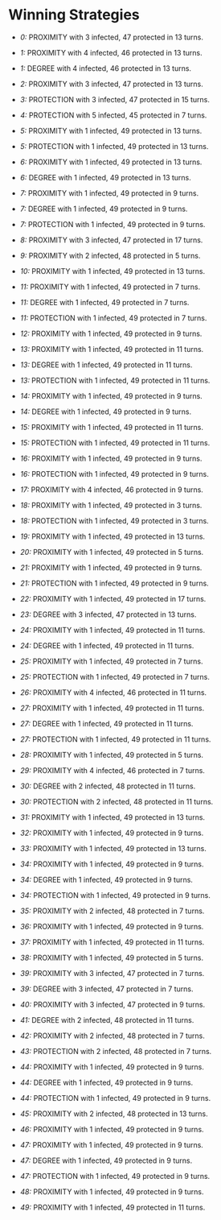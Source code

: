 # Winning Strategies

* _0:_ PROXIMITY with 3 infected, 47 protected in 13 turns.


* _1:_ PROXIMITY with 4 infected, 46 protected in 13 turns.


* _1:_ DEGREE with 4 infected, 46 protected in 13 turns.


* _2:_ PROXIMITY with 3 infected, 47 protected in 13 turns.


* _3:_ PROTECTION with 3 infected, 47 protected in 15 turns.


* _4:_ PROTECTION with 5 infected, 45 protected in 7 turns.


* _5:_ PROXIMITY with 1 infected, 49 protected in 13 turns.


* _5:_ PROTECTION with 1 infected, 49 protected in 13 turns.


* _6:_ PROXIMITY with 1 infected, 49 protected in 13 turns.


* _6:_ DEGREE with 1 infected, 49 protected in 13 turns.


* _7:_ PROXIMITY with 1 infected, 49 protected in 9 turns.


* _7:_ DEGREE with 1 infected, 49 protected in 9 turns.


* _7:_ PROTECTION with 1 infected, 49 protected in 9 turns.


* _8:_ PROXIMITY with 3 infected, 47 protected in 17 turns.


* _9:_ PROXIMITY with 2 infected, 48 protected in 5 turns.


* _10:_ PROXIMITY with 1 infected, 49 protected in 13 turns.


* _11:_ PROXIMITY with 1 infected, 49 protected in 7 turns.


* _11:_ DEGREE with 1 infected, 49 protected in 7 turns.


* _11:_ PROTECTION with 1 infected, 49 protected in 7 turns.


* _12:_ PROXIMITY with 1 infected, 49 protected in 9 turns.


* _13:_ PROXIMITY with 1 infected, 49 protected in 11 turns.


* _13:_ DEGREE with 1 infected, 49 protected in 11 turns.


* _13:_ PROTECTION with 1 infected, 49 protected in 11 turns.


* _14:_ PROXIMITY with 1 infected, 49 protected in 9 turns.


* _14:_ DEGREE with 1 infected, 49 protected in 9 turns.


* _15:_ PROXIMITY with 1 infected, 49 protected in 11 turns.


* _15:_ PROTECTION with 1 infected, 49 protected in 11 turns.


* _16:_ PROXIMITY with 1 infected, 49 protected in 9 turns.


* _16:_ PROTECTION with 1 infected, 49 protected in 9 turns.


* _17:_ PROXIMITY with 4 infected, 46 protected in 9 turns.


* _18:_ PROXIMITY with 1 infected, 49 protected in 3 turns.


* _18:_ PROTECTION with 1 infected, 49 protected in 3 turns.


* _19:_ PROXIMITY with 1 infected, 49 protected in 13 turns.


* _20:_ PROXIMITY with 1 infected, 49 protected in 5 turns.


* _21:_ PROXIMITY with 1 infected, 49 protected in 9 turns.


* _21:_ PROTECTION with 1 infected, 49 protected in 9 turns.


* _22:_ PROXIMITY with 1 infected, 49 protected in 17 turns.


* _23:_ DEGREE with 3 infected, 47 protected in 13 turns.


* _24:_ PROXIMITY with 1 infected, 49 protected in 11 turns.


* _24:_ DEGREE with 1 infected, 49 protected in 11 turns.


* _25:_ PROXIMITY with 1 infected, 49 protected in 7 turns.


* _25:_ PROTECTION with 1 infected, 49 protected in 7 turns.


* _26:_ PROXIMITY with 4 infected, 46 protected in 11 turns.


* _27:_ PROXIMITY with 1 infected, 49 protected in 11 turns.


* _27:_ DEGREE with 1 infected, 49 protected in 11 turns.


* _27:_ PROTECTION with 1 infected, 49 protected in 11 turns.


* _28:_ PROXIMITY with 1 infected, 49 protected in 5 turns.


* _29:_ PROXIMITY with 4 infected, 46 protected in 7 turns.


* _30:_ DEGREE with 2 infected, 48 protected in 11 turns.


* _30:_ PROTECTION with 2 infected, 48 protected in 11 turns.


* _31:_ PROXIMITY with 1 infected, 49 protected in 13 turns.


* _32:_ PROXIMITY with 1 infected, 49 protected in 9 turns.


* _33:_ PROXIMITY with 1 infected, 49 protected in 13 turns.


* _34:_ PROXIMITY with 1 infected, 49 protected in 9 turns.


* _34:_ DEGREE with 1 infected, 49 protected in 9 turns.


* _34:_ PROTECTION with 1 infected, 49 protected in 9 turns.


* _35:_ PROXIMITY with 2 infected, 48 protected in 7 turns.


* _36:_ PROXIMITY with 1 infected, 49 protected in 9 turns.


* _37:_ PROXIMITY with 1 infected, 49 protected in 11 turns.


* _38:_ PROXIMITY with 1 infected, 49 protected in 5 turns.


* _39:_ PROXIMITY with 3 infected, 47 protected in 7 turns.


* _39:_ DEGREE with 3 infected, 47 protected in 7 turns.


* _40:_ PROXIMITY with 3 infected, 47 protected in 9 turns.


* _41:_ DEGREE with 2 infected, 48 protected in 11 turns.


* _42:_ PROXIMITY with 2 infected, 48 protected in 7 turns.


* _43:_ PROTECTION with 2 infected, 48 protected in 7 turns.


* _44:_ PROXIMITY with 1 infected, 49 protected in 9 turns.


* _44:_ DEGREE with 1 infected, 49 protected in 9 turns.


* _44:_ PROTECTION with 1 infected, 49 protected in 9 turns.


* _45:_ PROXIMITY with 2 infected, 48 protected in 13 turns.


* _46:_ PROXIMITY with 1 infected, 49 protected in 9 turns.


* _47:_ PROXIMITY with 1 infected, 49 protected in 9 turns.


* _47:_ DEGREE with 1 infected, 49 protected in 9 turns.


* _47:_ PROTECTION with 1 infected, 49 protected in 9 turns.


* _48:_ PROXIMITY with 1 infected, 49 protected in 9 turns.


* _49:_ PROXIMITY with 1 infected, 49 protected in 11 turns.


